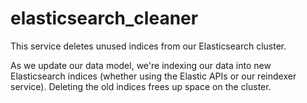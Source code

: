 # elasticsearch_cleaner

This service deletes unused indices from our Elasticsearch cluster.

As we update our data model, we're indexing our data into new Elasticsearch indices (whether using the Elastic APIs or our reindexer service).
Deleting the old indices frees up space on the cluster.
